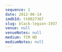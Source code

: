 ```yaml
---
sequence: 1
date: 2012-06-14
imdbId: tt0027367
slug: black-legion-1937
venue: null
venueNotes: null
medium: TCM HD
mediumNotes: null
---
```



